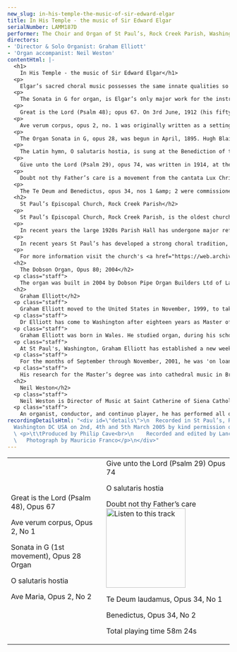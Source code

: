 ```yaml
---
new_slug: in-his-temple-the-music-of-sir-edward-elgar
title: In His Temple - the music of Sir Edward Elgar
serialNumber: LAMM187D
performer: The Choir and Organ of St Paul’s, Rock Creek Parish, Washington DC USA
directors:
- 'Director & Solo Organist: Graham Elliott'
- 'Organ accompanist: Neil Weston'
contentHtml: |-
  <h1>
    In His Temple - the music of Sir Edward Elgar</h1>
  <p>
    Elgar’s sacred choral music possesses the same innate qualities so admired today in his orchestral music, namely an unerring sense for musical development and drama, allied to a glorious ear for melody. This selection follows him from early settings for the Roman Catholic liturgy, written after he had succeeded his father as organist at St George’s Church in Worcester, right through to his heyday as the Master of the King’s Musik, and laureate of the Empire, commissioned to write powerful settings such as Give unto the Lord for St Paul’s Cathedral in 1914.</p>
  <p>
    The Sonata in G for organ, is Elgar’s only major work for the instrument. Structurally, it represents those works which first marked Elgar’s maturity as a composer, and established his national and international status. Although written for the much larger organ in Worcester Cathedral, it also demonstrates that the relatively modest new organ in St Paul’s is capable of remarkable versatility.</p>
  <p>
    Great is the Lord (Psalm 48); opus 67. On 3rd June, 1912 (his fifty-fifth birthday), Elgar went to London’s Temple Church to hear Walford Davies try out this big anthem with words drawn from Psalm 48. The work had been written two years earlier, soon after the Violin Concerto, opus 61. It has some close associations with the concerto, with the opening instrumental motif closely following the primary subject of the concerto’s first movement. A further prominent figure from the beginning and end of the anthem is closely related to a theme in the Finale of the concerto. The anthem was given its first public performance in Westminster Abbey, in July, 1912, at a service to commemorate the 250th anniversary of the Royal Society. The work is for six-part choir and bass (baritone) solo.</p>
  <p>
    Ave verum corpus, opus 2, no. 1 was originally written as a setting of the Pie Jesu, in memory of William Allen, Worcester attorney for whom Elgar worked as a fifteen-year old. Elgar arranged it as a setting of Ave verum corpus for publication in 1902, as a setting alternating soprano or tenor solos with choral verses.</p>
  <p>
    The Organ Sonata in G, opus 28, was begun in April, 1895. Hugh Blair, the organist of Worcester Cathedral, had requested a new work to be played in the cathedral at a service to be attended by a party of American musicians in July of that year. Elgar resolved to write a four-movement sonata on a symphonic scale. The work was an important opportunity to continue Elgar’s rapidly maturing musical development, testing his skills in handling a large-scale symphonic structure without the added complexity of a large orchestra, allowing him to concentrate on horizontal development. The first movement opens grandly in G major with a theme reminiscent of his ballad for chorus and orchestra, The Black Knight, begun in 1892, and a most important work in the maturing art of this self-taught composer. The second subject is a pastoral and lyrical utterance in in compound triple time.</p>
  <p>
    The Latin hymn, O salutaris hostia, is sung at the Benediction of the Blessed Sacrament. Elgar’s settings date from the 1880s, when he was struggling to make a living as a provincial musician in his native Worcester and playing the organ in St George’s Roman Catholic Church. These works for choir and organ represent the simple style favored in the Catholic tradition of the time. The Ave Maria, opus 2, no 2, is a companion piece to Ave verum. A more substantial piece than its companion, it is dedicated to the wife of Elgar’s close Worcester friend, Hubert Leicester.</p>
  <p>
    Give unto the Lord (Psalm 29), opus 74, was written in 1914, at the request of Sir George Martin, organist of St Paul’s Cathedral, and dedicated to him. The work was first performed at the annual festival of the Sons of the Clergy. It is scored for orchestra, organ and choir. The dramatic text is interpreted in splendid fashion, with memorable moments representing the breaking cedar trees and the shaken wilderness, contrasted with the serene B minor of ‘In His Temple’.</p>
  <p>
    Doubt not thy Father’s care is a movement from the cantata Lux Christi (The Light of Life), opus 29, and dating from 1895. The libretto is by The Revd E. Capel-Cure. The movement is scored for soprano and alto in the key of d minor. The delicate movement is typified by felicitous use of alternative phrases between the two voices.</p>
  <p>
    The Te Deum and Benedictus, opus 34, nos 1 &amp; 2 were commissioned for the performance at the opening service of the 1897 Three Choirs Festival at Hereford Cathedral. The commission was given by George Robertson Sinclair, the cathedral organist, and friend and colleague of Elgar. Sinclair is immortalized - along with his bulldog, Dan - as G.R.S. in the Enigma Variations. The canticles are dedicated to Sinclair, and scored for orchestra or organ. The introduction to the Te Deum is archetypal Elgar nobilmente, leading to a thrilling choral explosion at the opening We praise Thee, O God. The symphonic treatment of themes and recapitulations is reminiscent of the first movement of the Organ Sonata, with the final pages of the Gloria to the Benedictus recalling the nobilmente utterances which heralded the Te Deum.</p>
  <h2>
    St Paul’s Episcopal Church, Rock Creek Parish</h2>
  <p>
    St Paul’s Episcopal Church, Rock Creek Parish, is the oldest church in the Nation’s Capital. Indeed, it was founded long before Washington itself. The church records date from 1712, and the present building dates in part from 1725, and so may safely be described as one of the oldest buildings in the city. In 1719 it was endowed by Colonel Bradford with a glebe of 100 acres “whereon is timber for building said chappell and necessary houses for a glebe for the use of present and future ministers … forever.” The churchyard remains a wonderful oasis in the city of Washington, with its rolling hills, lily pond, specimen trees and rich variety of monuments.</p>
  <p>
    In recent years the large 1920s Parish Hall has undergone major refurbishment and expansion to emerge as the St Paul’s Center. At the same time the historic church has had its first thorough restoration in a hundred years. The building is a special treasure, with its simple classical lines reminiscent of Wren’s post-Great Fire city of London churches. Indeed, it is interesting to reflect that St Paul’s was being established in its present form at the time that its then Mother Church, St Paul’s Cathedral in London, England, was being built. St Paul’s Cathedral was indeed the ‘mother church’ until American Independence in 1776, since the bishops of London held, in colonial times, authority over this area.</p>
  <p>
    In recent years St Paul’s has developed a strong choral tradition, with a significant emphasis on the growing music and arts outreach. The small professional choir enjoys an unmatched acoustic at St Paul’s, and the music is now further enriched by the fine new Dobson organ, installed in 2004 as part of the restoration and reordering of the church.</p>
  <p>
    For more information visit the church's <a href="https://web.archive.org/web/20120408111652/http://www.rockcreekparish.org/">website</a>.</p>
  <h2>
    The Dobson Organ, Opus 80; 2004</h2>
  <p class="staff">
    The organ was built in 2004 by Dobson Pipe Organ Builders Ltd of Lake City, Iowa USA. It was conceived as a true romantic instrument: one that still respects traditional chorus building, employs a wide range of foundation tone, and thinks like a large organ even though it is relatively small.</p>
  <h2>
    Graham Elliott</h2>
  <p class="staff">
    Graham Elliott moved to the United States in November, 1999, to take up the appointment as Director of Music at St Paul’s Episcopal Church, Rock Creek Parish, in Washington, DC. St Paul’s is the oldest church in the city, founded in 1712. The present building is set in one hundred acres of church land and dates from the first half of the eighteenth century.</p>
  <p class="staff">
    Dr Elliott has come to Washington after eighteen years as Master of the Music at Chelmsford Cathedral. There he established the choral Foundation with an international reputation. He secured the daily choral services, and helped to raise the endowment to establish choral bursaries, and to build the two fine Mander organs. In addition to his cathedral work, Dr Elliott established an international annual arts festival. He was also professor at the Guildhall School of Music in London, and lectured and examined in the music department of Anglia University.</p>
  <p class="staff">
    Graham Elliott was born in Wales. He studied organ, during his school years, with Dr Melville Cook, at Hereford Cathedral. He subsequently spent a year as a composition and organ scholar at The Royal Academy of Music. From there he went to be Organ Student at St George’s Chapel, in Windsor Castle.</p>
  <p class="staff">
    At St Paul's, Washington, Graham Elliott has established a new week-long multifaceted Festival of the Arts, making use of the historic church, the large St Paul’s Center auditorium, and the extensive hundred acre Glebe. He formulated the plans for building two new organs, and for a wide-ranging arts and educational outreach program. He has been active in a ‘silent’ campaign to raise the funds for the organs, as well as raising the considerable sums for the annual Festival. The first of the organs was completed in time for the 2004 Rock Creek Festival, when the restored historic church was used for the first time. The first CD recording of the St Paul’s Choir was published on the Lammas label in 2002, titled So Come to Him.</p>
  <p class="staff">
    For the months of September through November, 2001, he was 'on loan' to the National Cathedral as Acting Choirmaster. In that capacity he directed the choirs at the National Prayer Service on 14th September, which was broadcast worldwide. He also directed the music, and composed a special anthem, for the dedication of the final stained glass window in the Cathedral.</p>
  <p class="staff">
    His research for the Master’s degree was into cathedral music in Britain in the 19th century. His doctoral research was into the music of Benjamin Britten. The results of this work will shortly appear in a book to be published by Oxford University Press, entitled Benjamin Britten: The Spiritual Dimension. Publication is due in the latter part of 2005.</p>
  <h2>
    Neil Weston</h2>
  <p class="staff">
    Neil Weston is Director of Music at Saint Catherine of Siena Catholic Church in Great Falls, VA, and Principal Organist at Temple Sinai in Washington, DC. A native of England, he studied at the Universities of Oxford and London, and the Royal Academy of Music, and spent four years as Assistant Master of the Music at Chelmsford Cathedral before moving to the United States in early 2000.</p>
  <p class="staff">
    An organist, conductor, and continuo player, he has performed all over the world and appeared on numerous TV and radio broadcasts, and CD recordings. His performance style has been described by Musicweb as "exuding confidence, clarity, and precision;" the American Record Guide has complimented his "admirable playing," and the Organ Magazine has praised his "superb performances."</p>
recordingDetailsHtml: "<div id=\"details\">\n  Recorded in St Paul’s, Rock Creek Parish,
  Washington DC USA on 2nd, 4th and 5th March 2005 by kind permission of the Rector\n
  \ <p>\t\tProduced by Philip Cave<br>\n    Recorded and edited by Lance Andrews<br>\n
  \   Photograph by Mauricio Franco</p>\n</div>"
---
```


<table class="tracktable">
  <tbody>
    <tr>
      <td class="column1">
        Great is the Lord (Psalm 48), Opus 67
        <p>
          Ave verum corpus, Opus 2, No 1</p>
        <p>
          Sonata in G (1st movement), Opus 28 Organ</p>
        <p>
          O salutaris hostia</p>
        <p>
          Ave Maria, Opus 2, No 2</p>
      </td>
      <td class="column2">
        Give unto the Lord (Psalm 29) Opus 74
        <p>
          O salutaris hostia</p>
        <p>
          Doubt not thy Father’s care<a href="cliplinks/temple%20.ram"><img alt="Listen to this track" src="/web/20120408111652im_/http://www.lammas.co.uk/images/listen.gif" width="180"></a></p>
        <p>
          Te Deum laudamus, Opus 34, No 1</p>
        <p>
          Benedictus, Opus 34, No 2</p>
        <p>
          <span id="playingtime">Total playing time 58m 24s</span></p>
      </td>
    </tr>
  </tbody>
</table>
